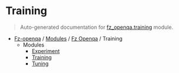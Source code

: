 # Training

> Auto-generated documentation for [fz_openqa.training](blob/master/fz_openqa/training/__init__.py) module.

- [Fz-openqa](../../README.md#fz-openqa-index) / [Modules](../../MODULES.md#fz-openqa-modules) / [Fz Openqa](../index.md#fz-openqa) / Training
    - Modules
        - [Experiment](experiment.md#experiment)
        - [Training](training.md#training)
        - [Tuning](tuning.md#tuning)
